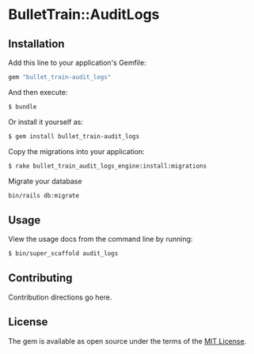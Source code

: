 # BulletTrain::AuditLogs

## Installation
Add this line to your application's Gemfile:

```ruby
gem "bullet_train-audit_logs"
```

And then execute:
```bash
$ bundle
```

Or install it yourself as:
```bash
$ gem install bullet_train-audit_logs
```

Copy the migrations into your application:
```bash
$ rake bullet_train_audit_logs_engine:install:migrations
```

Migrate your database
```bash
bin/rails db:migrate
```

## Usage
View the usage docs from the command line by running:
```bash
$ bin/super_scaffold audit_logs
```

## Contributing
Contribution directions go here.

## License
The gem is available as open source under the terms of the [MIT License](https://opensource.org/licenses/MIT).
